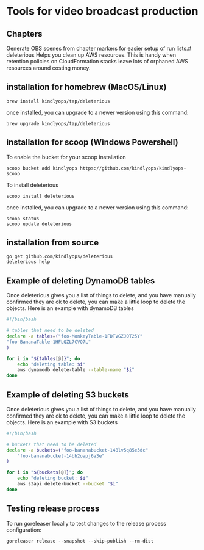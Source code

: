 # Tools for video broadcast production

## Chapters

Generate OBS scenes from chapter markers for easier setup of run lists.# deleterious
Helps you clean up AWS resources. This is handy when
retention policies on CloudFormation stacks leave lots
of orphaned AWS resources around costing money.

## installation for homebrew (MacOS/Linux)

    brew install kindlyops/tap/deleterious

once installed, you can upgrade to a newer version using this command:

    brew upgrade kindlyops/tap/deleterious

## installation for scoop (Windows Powershell)

To enable the bucket for your scoop installation

    scoop bucket add kindlyops https://github.com/kindlyops/kindlyops-scoop
    
To install deleterious

    scoop install deleterious

once installed, you can upgrade to a newer version using this command:

    scoop status
    scoop update deleterious

## installation from source

    go get github.com/kindlyops/deleterious
    deleterious help

## Example of deleting DynamoDB tables

Once deleterious gives you a list of things to delete, and
you have manually confirmed they are ok to delete, you
can make a little loop to delete the objects. Here is an example with dynamoDB tables

```bash
#!/bin/bash

# tables that need to be deleted
declare -a tables=("foo-MonkeyTable-1FDTVGZJOT25Y"
"foo-BananaTable-1HFLQZL7CVQ7L"
)

for i in "${tables[@]}"; do
	echo "deleting table: $i"
	aws dynamodb delete-table --table-name "$i"
done
```

## Example of deleting S3 buckets

Once deleterious gives you a list of things to delete, and
you have manually confirmed they are ok to delete, you
can make a little loop to delete the objects. Here is an example with S3 buckets

```bash
#!/bin/bash

# buckets that need to be deleted
declare -a buckets=("foo-bananabucket-148lv5q85e3dc"
	"foo-bananabucket-14bh2oapj6a3e"
)

for i in "${buckets[@]}"; do
	echo "deleting bucket: $i"
	aws s3api delete-bucket --bucket "$i"
done
```

## Testing release process

To run goreleaser locally to test changes to the release process configuration:

    goreleaser release --snapshot --skip-publish --rm-dist
